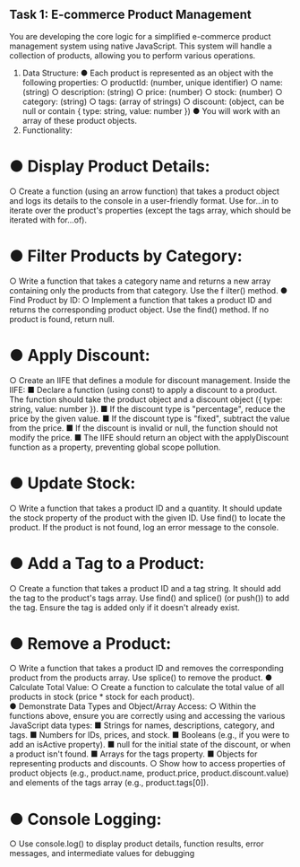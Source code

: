 ## Task 1: E-commerce Product Management 
You are developing the core logic for a simplified e-commerce product 
management system using native JavaScript. This system will handle a 
collection of products, allowing you to perform various operations. 
1. Data Structure: 
● Each product is represented as an object with the following properties: 
○ productId: (number, unique identifier) 
○ name: (string) 
○ description: (string) 
○ price: (number) 
○ stock: (number) 
○ category: (string) 
○ tags: (array of strings) 
○ discount: (object, can be null or contain { type: string, value: number }) 
● You will work with an array of these product objects. 
 2. Functionality: 
# ● Display Product Details: 
○ Create a function (using an arrow function) that takes a product 
object and logs its details to the console in a user-friendly 
format. Use for...in to iterate over the product's properties (except 
the tags array, which should be iterated with for...of). 
# ● Filter Products by Category: 
○ Write a function that takes a category name and returns a new 
array containing only the products from that category. Use the 
f
 ilter() method. 
● Find Product by ID: 
○ Implement a function that takes a product ID and returns the 
corresponding product object. Use the find() method. If no 
product is found, return null. 
# ● Apply Discount: 
○ Create an IIFE that defines a module for discount management. 
Inside the IIFE: 
■ Declare a function (using const) to apply a discount to a 
product. The function should take the product object and a 
discount object ({ type: string, value: number }). 
■ If the discount type is "percentage", reduce the price by 
the given value. 
■ If the discount type is "fixed", subtract the value from the 
price. 
■ If the discount is invalid or null, the function should not 
modify the price. 
■ The IIFE should return an object with the applyDiscount 
function as a property, preventing global scope pollution. 
# ● Update Stock: 
○ Write a function that takes a product ID and a quantity. It 
should update the stock property of the product with the given 
ID. Use find() to locate the product. If the product is not found, 
log an error message to the console. 
# ● Add a Tag to a Product: 
○ Create a function that takes a product ID and a tag string. It 
should add the tag to the product's tags array. Use find() and 
splice() (or push()) to add the tag. Ensure the tag is added only if it 
doesn't already exist. 
# ● Remove a Product: 
○ Write a function that takes a product ID and removes the 
corresponding product from the products array. Use splice() to 
remove the product. 
● Calculate Total Value: 
○ Create a function to calculate the total value of all products in 
stock (price * stock for each product).  
● Demonstrate Data Types and Object/Array Access: 
○ Within the functions above, ensure you are correctly using and 
accessing the various JavaScript data types: 
■ Strings for names, descriptions, category, and tags. 
■ Numbers for IDs, prices, and stock. 
■ Booleans (e.g., if you were to add an isActive property). 
■ null for the initial state of the discount, or when a product 
isn't found. 
■ Arrays for the tags property. 
■ Objects for representing products and discounts. 
○ Show how to access properties of product objects (e.g., 
product.name, product.price, product.discount.value) and elements of 
the tags array (e.g., product.tags[0]). 
# ● Console Logging: 
○ Use console.log() to display product details, function results, error 
messages, and intermediate values for debugging
